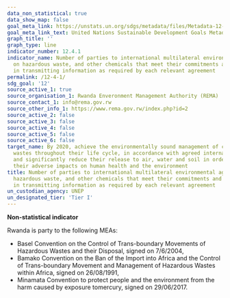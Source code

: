 ```yaml
---
data_non_statistical: true
data_show_map: false
goal_meta_link: https://unstats.un.org/sdgs/metadata/files/Metadata-12-04-01.pdf
goal_meta_link_text: United Nations Sustainable Development Goals Metadata (pdf 782kB)
graph_title: ''
graph_type: line
indicator_number: 12.4.1
indicator_name: Number of parties to international multilateral environmental agreements
  on hazardous waste, and other chemicals that meet their commitments and obligations
  in transmitting information as required by each relevant agreement
permalink: /12-4-1/
sdg_goal: '12'
source_active_1: true
source_organisation_1: Rwanda Enveronment Management Authority (REMA)
source_contact_1: info@rema.gov.rw 
source_other_info_1: https://www.rema.gov.rw/index.php?id=2 
source_active_2: false
source_active_3: false
source_active_4: false
source_active_5: false
source_active_6: false
target_name: By 2020, achieve the environmentally sound management of chemicals and all
  wastes throughout their life cycle, in accordance with agreed international frameworks,
  and significantly reduce their release to air, water and soil in order to minimize
  their adverse impacts on human health and the environment
title: Number of parties to international multilateral environmental agreements on
  hazardous waste, and other chemicals that meet their commitments and obligations
  in transmitting information as required by each relevant agreement
un_custodian_agency: UNEP
un_designated_tier: 'Tier I'
---
```

**Non-statistical indicator**

Rwanda is party to the following MEAs:

* Basel Convention on the Control of Trans-boundary Movements of Hazardous Wastes and their Disposal, signed on 7/6/2004,
* Bamako Convention on the Ban of the Import into Africa and the Control of Trans-boundary Movement and Management of Hazardous Wastes within Africa, signed on 26/08/1991,
* Minamata Convention to protect people and the environment from the harm caused by exposure tomercury, signed on 29/06/2017.
